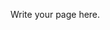 <!--
.. title: About
.. slug: about
.. date: 2021-07-16 17:22:34 UTC+07:00
.. tags: 
.. category: 
.. link: 
.. description: 
.. type: text
-->

Write your page here.
